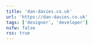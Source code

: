 ```yaml
---
title: 'dan-davies.co.uk'
url: 'https://dan-davies.co.uk'
tags: ['designer', 'developer']
nsfw: false
rss: true
---
```

